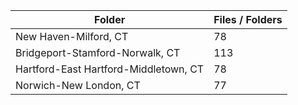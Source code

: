| Folder                                |   Files / Folders |
|---------------------------------------|-------------------|
| New Haven-Milford, CT                 |                78 |
| Bridgeport-Stamford-Norwalk, CT       |               113 |
| Hartford-East Hartford-Middletown, CT |                78 |
| Norwich-New London, CT                |                77 |